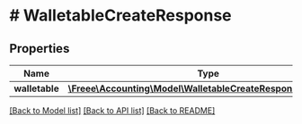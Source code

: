 # # WalletableCreateResponse

## Properties

Name | Type | Description | Notes
------------ | ------------- | ------------- | -------------
**walletable** | [**\Freee\Accounting\Model\WalletableCreateResponseWalletable**](WalletableCreateResponseWalletable.md) |  |

[[Back to Model list]](../../README.md#models) [[Back to API list]](../../README.md#endpoints) [[Back to README]](../../README.md)
